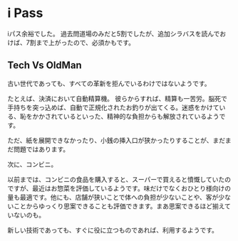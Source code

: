 # i Pass

iパス余裕でした。
過去問道場のみだと5割でしたが、追加シラバスを読んでおけば、7割まで上がったので、必須かもです。

## Tech Vs OldMan
古い世代であっても、すべての革新を拒んでいるわけではないようです。

たとえば、決済において自動精算機。
彼らからすれば、精算も一苦労。脳死で手持ちを突っ込めば、自動で正規化されたお釣りが出てくる。迷惑をかけている、恥をかかされているといった、精神的な負担からも解放されているようです。

ただ、紙を展開できなかったり、小銭の挿入口が狭かったりすることが、まだまだ問題ではあります。

次に、コンビニ。

以前までは、コンビニの食品を購入すると、スーパーで買えると憤慨していたのですが、最近はお惣菜を評価しているようです。味だけでなくおひとり様向けの量も最適です。他にも、店舗が狭いことで体への負担が少ないことや、客が少ないことからゆっくり思案できることも評価できます。まあ思案できるほど揃えていないのも。

新しい技術であっても、すぐに役に立つものであれば、利用するようです。